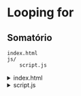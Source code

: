 # Looping for

## Somatório

```
index.html
js/
    script.js
```

<details>
    <summary>index.html</summary>
    
```html
<!DOCTYPE html>
<html>
    <head>
        <title>
            Looping For
        </title>
        <meta charset="utf-8">
        <script type="text/javascript" src="js/script.js"></script>
    </head>
    <body>
        <h2>Somatório</h2>
        <input type="number" id="num1">
        <input type="number" id="num2">
        <input type="button" value="Somar" onclick="somar()">
        <p id="resultado"></p>
    </body>
</html>  
```

</details>

<details>
    <summary>script.js</summary>
        
```js
function somar() {
    let num1=parseInt(document.getElementById("num1").value);
    let num2=parseInt(document.getElementById("num2").value);
    let res = 0;

    for(let i = num1 + 1; i < num2; i++){
        res += i;
    }
    document.getElementById("resultado").innerHTML = `Resultado: ${res}`;
}
```    
        
</details>
